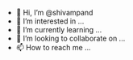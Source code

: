 - 👋 Hi, I’m @shivampand
- 👀 I’m interested in ...
- 🌱 I’m currently learning ...
- 💞️ I’m looking to collaborate on ...
- 📫 How to reach me ...

<!---
shivampand/shivampand is a ✨ special ✨ repository because its `README.md` (this file) appears on your GitHub profile.
You can click the Preview link to take a look at your changes.
--->
